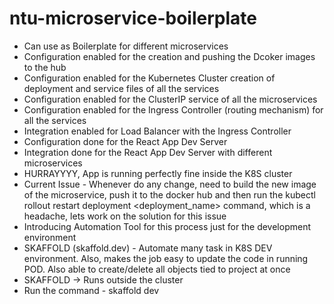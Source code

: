 # ntu-microservice-boilerplate
- Can use as Boilerplate for different microservices
- Configuration enabled for the creation and pushing the Dcoker images to the hub
- Configuration enabled for the Kubernetes Cluster creation of deployment and service files of all the services
- Configuration enabled for the ClusterIP service of all the microservices
- Configuration enabled for the Ingress Controller (routing mechanism) for all the services
- Integration enabled for Load Balancer with the Ingress Controller
- Configuration done for the React App Dev Server
- Integration done for the React App Dev Server with different microservices
- HURRAYYYY, App is running perfectly fine inside the K8S cluster
- Current Issue - Whenever do any change, need to build the new image of the microservice, push it to the docker hub and then run the kubectl rollout restart deployment <deployment_name> command, which is a headache, lets work on the solution for this issue
- Introducing Automation Tool for this process just for the development environment
- SKAFFOLD (skaffold.dev) - Automate many task in K8S DEV environment. Also, makes the job easy to update the code in running POD. Also able to create/delete all objects tied to project at once
- SKAFFOLD -> Runs outside the cluster
- Run the command - skaffold dev